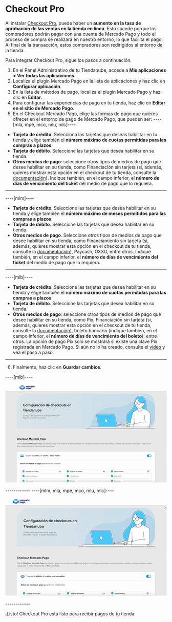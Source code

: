 # Checkout Pro
 
Al instalar [Checkout Pro](/developers/es/docs/checkout-pro/landing), puede haber un **aumento en la tasa de aprobación de las ventas en la tienda en línea**. Esto sucede porque los compradores podrán pagar con una cuenta de Mercado Pago y todo el proceso de compra se realizará en nuestro entorno, lo que facilita el pago. Al final de la transacción, estos compradores son redirigidos al entorno de la tienda.
 
Para integrar Checkout Pro, sigue los pasos a continuación.
 
1. En el Panel Administrativo de tu Tiendanube, accede a **Mis aplicaciones > Ver todas las aplicaciones**. 
2. Localiza el plugin Mercado Pago en la lista de aplicaciones y haz clic en **Configurar aplicación**.
3. En la lista de métodos de pago, localiza el plugin Mercado Pago y haz clic en **Editar**.
4. Para configurar las experiencias de pago en tu tienda, haz clic en **Editar en el sitio de Mercado Pago**.
5. En el Checkout Mercado Pago, elige las formas de pago que quieres ofrecer en el entorno de pago de Mercado Pago, que pueden ser:
----[mla, mpe, mco, mlu, mlc]---- 
 * **Tarjeta de crédito**. Selecciona las tarjetas que deseas habilitar en tu tienda y elige también el **número máximo de cuotas permitidas para las compras a plazos**. 
 * **Tarjeta de débito**. Seleccione las tarjetas que desea habilitar en su tienda. 
 * **Otros medios de pago**: seleccione otros tipos de medios de pago que desee habilitar en su tienda, como Financiación sin tarjeta (si, además, quieres mostrar esta opción en el checkout de tu tienda, consulte la [documentación](/developers/es/docs/nuvemshop/payments-configuration/mercado-credito)). Indique también, en el campo inferior, el **número de días de vencimiento del ticket** del medio de pago que lo requiera.

------------ 
----[mlm]---- 
 * **Tarjeta de crédito**. Seleccione las tarjetas que desea habilitar en su tienda y elige también el **número máximo de meses permitidos para las compras a plazos**. 
 * **Tarjeta de débito**. Seleccione las tarjetas que desea habilitar en su tienda. 
 * **Otros medios de pago**. Seleccione otros tipos de medios de pago que desee habilitar en su tienda, como Financiamiento sin tarjeta (si, además, quieres mostrar esta opción en el checkout de tu tienda, consulte la [documentación](/developers/es/docs/nuvemshop/payments-configuration/mercado-credito)), Paycash, OXXO, entre otros. Indique también, en el campo inferior, el **número de días de vencimiento del ticket** del medio de pago que lo requiera.

------------
----[mlb]---- 
 * **Tarjeta de crédito**. Seleccione las tarjetas que desea habilitar en su tienda y elige también el **número máximo de cuotas permitidas para las compras a plazos**. 
 * **Tarjeta de débito**. Seleccione las tarjetas que desea habilitar en su tienda. 
 * **Otros medios de pago**: seleccione otros tipos de medios de pago que desee habilitar en su tienda, como Pix, Financiación sin tarjeta (si, además, quieres mostrar esta opción en el checkout de tu tienda, consulte la [documentación](/developers/es/docs/nuvemshop/payments-configuration/mercado-credito)), boleto bancario (indique también, en el campo inferior, el **número de días de vencimiento del boleto**), entre otros. La opción de pago Pix solo se mostrará si existe una clave Pix registrada en Mercado Pago. Si aún no lo ha creado, consulte el [video](https://www.youtube.com/watch?v=60tApKYVnkA) y vea el paso a paso.

------------ 
6. Finalmente, haz clic en **Guardar cambios**.

----[mlb]---- 
<center>

![Payments Checkout Pro - Nuvemshop](/images/nuvemshop/cho-pro-all-es.gif)

</center>
------------
----[mlm, mla, mpe, mco, mlu, mlc]---- 
<center>

![Payments Checkout Pro - Nuvemshop](/images/nuvemshop/cho-pro-mlm-es.gif)

</center>
------------

¡Listo! Checkout Pro está listo para recibir pagos de tu tienda.